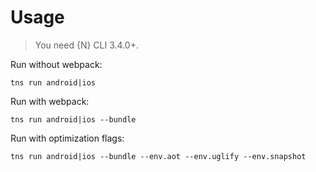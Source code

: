 # Usage
> You need {N} CLI 3.4.0+.

Run without webpack:
```
tns run android|ios
```

Run with webpack:
```
tns run android|ios --bundle
```

Run with optimization flags:
```
tns run android|ios --bundle --env.aot --env.uglify --env.snapshot
```
